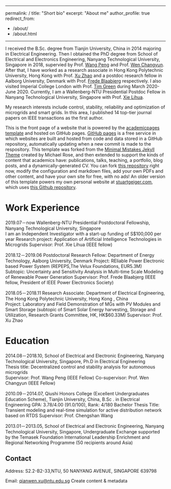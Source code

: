
---
permalink: /
title: "Short bio"
excerpt: "About me"
author_profile: true
redirect_from: 
  - /about/
  - /about.html
---

I received the B.Sc. degree from Tianjin University, China in 2014 majoring in Electrical Engineering. Then I obtained the PhD degree from School of Electrical and Electronics Engineering, Nanyang Technological University, Singapore in 2018, supervied by Prof. [Wang Peng](https://research.ntu.edu.sg/expertise/academicprofile/Pages/StaffProfile.aspx?ST_EMAILID=epwang&CategoryDescription=Energy)  and Prof. [Wen Changyun](https://www.ntu.edu.sg/home/ecywen/). After that, I have worked as a research associate in Hong Kong Polytechnic University, Hong Kong with Prof. [Xu Zhao](http://www.ee.polyu.edu.hk/en/people_detail.php?name=XUZhao&cid=1&id=73) and a postdoc research fellow in Aalborg University, Denmark with Prof. [Frede Blaabjerg](https://scholar.google.com/citations?user=z6F1QaoAAAAJ&hl=en) respectively. I also visited Imperial College London with Prof. [Tim Green](https://www.imperial.ac.uk/people/t.green) during March 2020-June 2020. Currently, I am a Wallenberg-NTU Presidential Postdoc Fellow in Nanyang Technological University, Singapore with Prof. [Xie Lihua](https://www.ntu.edu.sg/home/elhxie/).

My research interests include control, stability, reliability and optimization of microgrids and smart grids. In this area, I published 14 top-tier journal papers on IEEE transactions as the first author.

This is the front page of a website that is powered by the [academicpages template](https://github.com/academicpages/academicpages.github.io) and hosted on GitHub pages. [GitHub pages](https://pages.github.com) is a free service in which websites are built and hosted from code and data stored in a GitHub repository, automatically updating when a new commit is made to the respository. This template was forked from the [Minimal Mistakes Jekyll Theme](https://mmistakes.github.io/minimal-mistakes/) created by Michael Rose, and then extended to support the kinds of content that academics have: publications, talks, teaching, a portfolio, blog posts, and a dynamically-generated CV. You can fork [this repository](https://github.com/academicpages/academicpages.github.io) right now, modify the configuration and markdown files, add your own PDFs and other content, and have your own site for free, with no ads! An older version of this template powers my own personal website at [stuartgeiger.com](http://stuartgeiger.com), which uses [this Github repository](https://github.com/staeiou/staeiou.github.io).

Work Experience
======
2019.07－now  Wallenberg-NTU Presidential Postdoctoral Fellowship, Nanyang Technological University, Singapore                        
  I am an Independent Investigator with a start-up funding of S$100,000 per year
  Research project: Application of Artificial Intelligence Technologies in Microgrids 
  Supervisor: Prof. Xie Lihua (IEEE fellow)

2018.12－2019.06  Postdoctoral Research Fellow:  Department of Energy Technology, Aalborg University, Denmark 
  Project: REliable Power Electronic based Power System (REPEPS,The Velux Foundations, EUR5.3M)  
  Subtopic: Uncertainty and Sensitivity Analysis in Multi-time Scale Modeling of Renewable Power   Generation 
  Supervisor: Prof. Frede Blaabjerg (IEEE fellow, President of IEEE Power Electronics Society)

2018.05－2018.11  Research Associate: Department of Electrical Engineering, The Hong Kong Polytechnic University,  Hong Kong , China    
  Project: Laboratory and Field Demonstration of MGs with PV Modules and Smart Storage (subtopic of Smart Solar Energy harvesting, Storage and Utilization, Research Grants Committee, HK, HK$60.33M)
  Supervisor: Prof. Xu Zhao

Education
======
2014.08－2018.10, School of Electrical and Electronic Engineering, Nanyang Technological University, Singapore, Ph.D in Electrical Engineering  
  Thesis title: Decentralized control and stability analysis for autonomous microgrids        
  Supervisor: Prof. Wang Peng   (IEEE Fellow)
  Co-supervisor: Prof. Wen Changyun (IEEE Fellow)

2010.09－2014.07, Qiushi Honors College (Excellent Undergraduates Education Scheme), Tianjin University, China, B.Sc . in Electrical Engineering
  GPA: 3.78/4.00 (91.0/100),  Rank: 4/180 
  Bachelor Thesis Title: Transient modeling and real-time simulation for active distribution network based on RTDS 
  Supervisor: Prof. Chengshan Wang

2013.01－2013.05,  School of Electrical and Electronic Engineering, Nanyang Technological University, Singapore, Undergraduate Exchange supported by the Temasek Foundation International Leadership Enrichment and Regional Networking Programme (50 recipients around Asia)


Contact
------
Address: S2.2-B2-33,NTU, 50 NANYANG AVENUE, SINGAPORE 639798

Email: qianwen.xu@ntu.edu.sg
Create content & metadata

